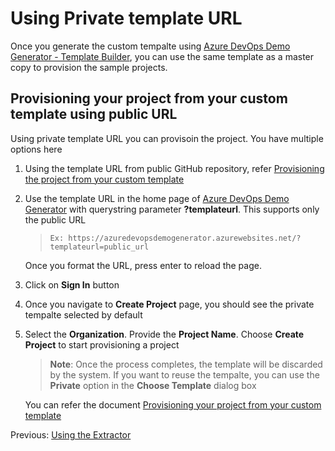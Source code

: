# Using Private template URL

Once you generate the custom tempalte using [Azure  DevOps Demo Generator - Template Builder](https://azuredevopsdemogenerator.azurewebsites.net/), you can use the same template as a master copy to provision the sample projects.

## Provisioning your project from your custom template using public URL

Using private template URL you can provisoin the project. You have multiple options here


1. Using the template URL from public GitHub repository, refer [Provisioning the project from your custom template](./Using-The-Template-Extractor.md)

1. Use the template URL in the home page of [Azure DevOps Demo Generator](https://azuredevopsdemogenerator.azurewebsites.net/) with querystring parameter **?templateurl**. This supports only the public URL
 
    >```Ex: https://azuredevopsdemogenerator.azurewebsites.net/?templateurl=public_url ```

    Once you format the URL, press enter to reload the page.
1. Click on **Sign In** button

1. Once you navigate to **Create Project** page, you should see the private tempalte selected by default

1. Select the **Organization**.  Provide the **Project Name**. Choose **Create Project** to start provisioning a project

    > **Note**: Once the process completes, the template will be discarded by the system. If you want to reuse the tempalte, you can use the **Private** option in the **Choose Template** dialog box

    You can refer the document [Provisioning your project from your custom template](./Using-The-Template-Extractor.md)

Previous: [Using the Extractor](./Using-The-Template-Extractor.md)
